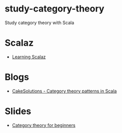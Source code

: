 # study-category-theory
Study category theory with Scala

# Scalaz
- [Learning Scalaz](http://eed3si9n.com/learning-scalaz/)

# Blogs
- [CakeSolutions - Category theory patterns in Scala](http://www.cakesolutions.net/teamblogs/category-theory-patterns-in-scala)

# Slides
- [Category theory for beginners](http://www.slideshare.net/kenbot/category-theory-for-beginners)
